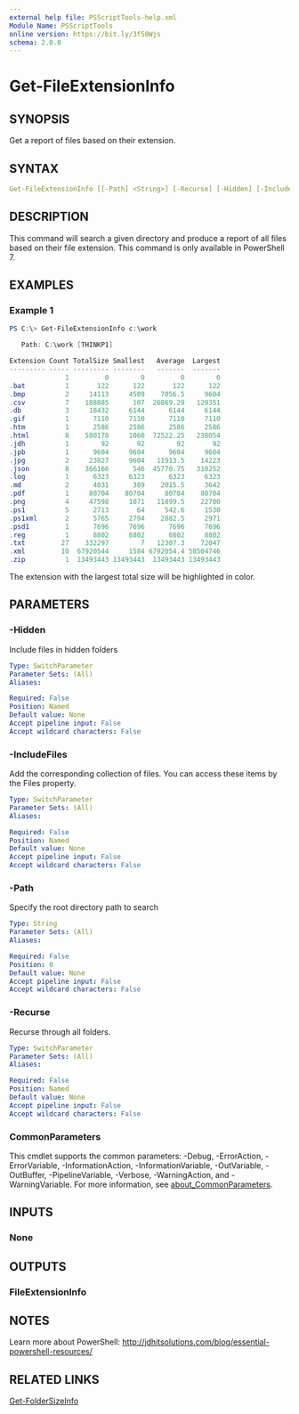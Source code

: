 ```yaml
---
external help file: PSScriptTools-help.xml
Module Name: PSScriptTools
online version: https://bit.ly/3f50Wjs
schema: 2.0.0
---
```


# Get-FileExtensionInfo

## SYNOPSIS

Get a report of files based on their extension.

## SYNTAX

```yaml
Get-FileExtensionInfo [[-Path] <String>] [-Recurse] [-Hidden] [-IncludeFiles] [<CommonParameters>]
```

## DESCRIPTION

This command will search a given directory and produce a report of all files based on their file extension. This command is only available in PowerShell 7.

## EXAMPLES

### Example 1

```powershell
PS C:\> Get-FileExtensionInfo c:\work

   Path: C:\work [THINKP1]

Extension Count TotalSize Smallest   Average  Largest
--------- ----- --------- --------   -------  -------
              1         0        0         0        0
.bat          1       122      122       122      122
.bmp          2     14113     4509    7056.5     9604
.csv          7    188085      107  26869.29   129351
.db           3     18432     6144      6144     6144
.gif          1      7110     7110      7110     7110
.htm          1      2586     2586      2586     2586
.html         8    580178     1060  72522.25   238054
.jdh          1        92       92        92       92
.jpb          1      9604     9604      9604     9604
.jpg          2     23827     9604   11913.5    14223
.json         8    366166      546  45770.75   310252
.log          1      6323     6323      6323     6323
.md           2      4031      389    2015.5     3642
.pdf          1     80704    80704     80704    80704
.png          4     47598     1071   11899.5    22700
.ps1          5      2713       64     542.6     1530
.ps1xml       2      5765     2794    2882.5     2971
.psd1         1      7696     7696      7696     7696
.reg          1      8802     8802      8802     8802
.txt         27    332297        7   12307.3    72047
.xml         10  67920544     1584 6792054.4 58504746
.zip          1  13493443 13493443  13493443 13493443
```

The extension with the largest total size will be highlighted in color.

## PARAMETERS

### -Hidden

Include files in hidden folders

```yaml
Type: SwitchParameter
Parameter Sets: (All)
Aliases:

Required: False
Position: Named
Default value: None
Accept pipeline input: False
Accept wildcard characters: False
```

### -IncludeFiles

Add the corresponding collection of files. You can access these items by the Files property.

```yaml
Type: SwitchParameter
Parameter Sets: (All)
Aliases:

Required: False
Position: Named
Default value: None
Accept pipeline input: False
Accept wildcard characters: False
```

### -Path

Specify the root directory path to search

```yaml
Type: String
Parameter Sets: (All)
Aliases:

Required: False
Position: 0
Default value: None
Accept pipeline input: False
Accept wildcard characters: False
```

### -Recurse

Recurse through all folders.

```yaml
Type: SwitchParameter
Parameter Sets: (All)
Aliases:

Required: False
Position: Named
Default value: None
Accept pipeline input: False
Accept wildcard characters: False
```

### CommonParameters

This cmdlet supports the common parameters: -Debug, -ErrorAction, -ErrorVariable, -InformationAction, -InformationVariable, -OutVariable, -OutBuffer, -PipelineVariable, -Verbose, -WarningAction, and -WarningVariable. For more information, see [about_CommonParameters](http://go.microsoft.com/fwlink/?LinkID=113216).

## INPUTS

### None

## OUTPUTS

### FileExtensionInfo

## NOTES

Learn more about PowerShell: http://jdhitsolutions.com/blog/essential-powershell-resources/

## RELATED LINKS

[Get-FolderSizeInfo](Get-FolderSizeInfo.md)
